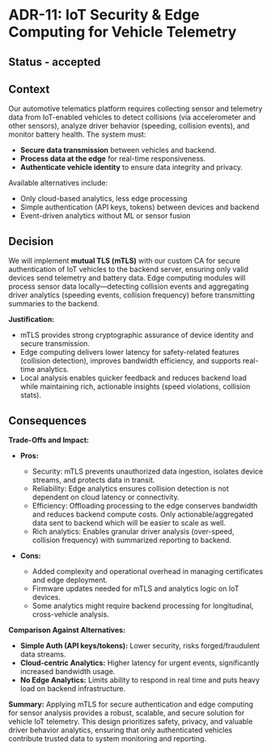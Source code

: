 # ADR-11: IoT Security & Edge Computing for Vehicle Telemetry

## Status - accepted

## Context
Our automotive telematics platform requires collecting sensor and telemetry data from IoT-enabled vehicles to detect collisions (via accelerometer and other sensors), analyze driver behavior (speeding, collision events), and monitor battery health. The system must:

- **Secure data transmission** between vehicles and backend.
- **Process data at the edge** for real-time responsiveness.
- **Authenticate vehicle identity** to ensure data integrity and privacy.

Available alternatives include:
- Only cloud-based analytics, less edge processing
- Simple authentication (API keys, tokens) between devices and backend
- Event-driven analytics without ML or sensor fusion

## Decision
We will implement **mutual TLS (mTLS)** with our custom CA for secure authentication of IoT vehicles to the backend server, ensuring only valid devices send telemetry and battery data. Edge computing modules will process sensor data locally—detecting collision events and aggregating driver analytics (speeding events, collision frequency) before transmitting summaries to the backend.

**Justification:**
- mTLS provides strong cryptographic assurance of device identity and secure transmission.
- Edge computing delivers lower latency for safety-related features (collision detection), improves bandwidth efficiency, and supports real-time analytics.
- Local analysis enables quicker feedback and reduces backend load while maintaining rich, actionable insights (speed violations, collision stats).

## Consequences

**Trade-Offs and Impact:**

- **Pros:**
  - Security: mTLS prevents unauthorized data ingestion, isolates device streams, and protects data in transit.
  - Reliability: Edge analytics ensures collision detection is not dependent on cloud latency or connectivity.
  - Efficiency: Offloading processing to the edge conserves bandwidth and reduces backend compute costs. Only actionable/aggregated data sent to backend which will be easier to scale as well.
  - Rich analytics: Enables granular driver analysis (over-speed, collision frequency) with summarized reporting to backend.

- **Cons:**
  - Added complexity and operational overhead in managing certificates and edge deployment.
  - Firmware updates needed for mTLS and analytics logic on IoT devices.
  - Some analytics might require backend processing for longitudinal, cross-vehicle analysis.

**Comparison Against Alternatives:**
- **Simple Auth (API keys/tokens):** Lower security, risks forged/fraudulent data streams.
- **Cloud-centric Analytics:** Higher latency for urgent events, significantly increased bandwidth usage.
- **No Edge Analytics:** Limits ability to respond in real time and puts heavy load on backend infrastructure.

**Summary:**
Applying mTLS for secure authentication and edge computing for sensor analysis provides a robust, scalable, and secure solution for vehicle IoT telemetry. This design prioritizes safety, privacy, and valuable driver behavior analytics, ensuring that only authenticated vehicles contribute trusted data to system monitoring and reporting.
